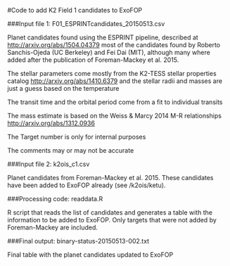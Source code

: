 #Code to add K2 Field 1 candidates to ExoFOP

###Input file 1: F01_ESPRINTcandidates_20150513.csv

Planet candidates found using the ESPRINT pipeline, described at
http://arxiv.org/abs/1504.04379
most of the candidates found by Roberto Sanchis-Ojeda (UC Berkeley) 
and Fei Dai (MIT), although many where added after the publication of
Foreman-Mackey et al. 2015.

The stellar parameters come mostly from the K2-TESS stellar properties catalog
http://arxiv.org/abs/1410.6379
and the stellar radii and masses are just a guess based on the temperature

The transit time and the orbital period come from a fit to individual
transits

The mass estimate is based on the Weiss & Marcy 2014 M-R relationships
http://arxiv.org/abs/1312.0936

The Target number is only for internal purposes

The comments may or may not be accurate

###Input file 2: k2ois_c1.csv

Planet candidates from Foreman-Mackey et al. 2015. These candidates have been
added to ExoFOP already (see /k2ois/ketu).

###Processing code: readdata.R

R script that reads the list of candidates and generates a table with
the information to be added to ExoFOP. Only targets that were not added by 
Foreman-Mackey are included.

###Final output: binary-status-20150513-002.txt

Final table with the planet candidates updated to ExoFOP

